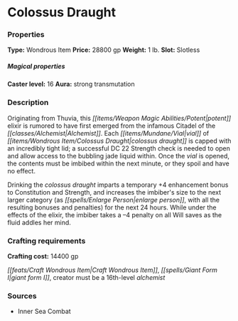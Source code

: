 ﻿---
Title: "Colossus Draught"
Type: "Wondrous Item"
Price: "28800 gp"
Weight: "1 lb."
Slot: "Slotless"
Caster level: "16"
Aura: "strong transmutation"
Description: |
  "Originating from Thuvia, this potent elixir is rumored to have first emerged from the infamous Citadel of the Alchemist. Each vial of _colossus draught_ is capped with an incredibly tight lid; a successful DC 22 Strength check is needed to open and allow access to the bubbling jade liquid within. Once the vial is opened, the contents must be imbibed within the next minute, or they spoil and have no effect.
  Drinking the _colossus draught_ imparts a temporary +4 enhancement bonus to Constitution and Strength, and increases the imbiber's size to the next larger category (as _enlarge person_, with all the resulting bonuses and penalties) for the next 24 hours. While under the effects of the elixir, the imbiber takes a –4 penalty on all Will saves as the fluid addles her mind."
Crafting cost: "14400 gp"
Sources: "['Inner Sea Combat']"
---

# Colossus Draught

### Properties

**Type:** Wondrous Item **Price:** 28800 gp **Weight:** 1 lb. **Slot:** Slotless

##### Magical properties

**Caster level:** 16 **Aura:** strong transmutation

### Description

Originating from Thuvia, this _[[items/Weapon Magic Abilities/Potent|potent]]_ elixir is rumored to have first emerged from the infamous Citadel of the _[[classes/Alchemist|Alchemist]]_. Each _[[items/Mundane/Vial|vial]]_ of _[[items/Wondrous Item/Colossus Draught|colossus draught]]_ is capped with an incredibly tight lid; a successful DC 22 Strength check is needed to open and allow access to the bubbling jade liquid within. Once the _vial_ is opened, the contents must be imbibed within the next minute, or they spoil and have no effect.

Drinking the _colossus draught_ imparts a temporary +4 enhancement bonus to Constitution and Strength, and increases the imbiber's size to the next larger category (as _[[spells/Enlarge Person|enlarge person]]_, with all the resulting bonuses and penalties) for the next 24 hours. While under the effects of the elixir, the imbiber takes a –4 penalty on all Will saves as the fluid addles her mind.

### Crafting requirements

**Crafting cost:** 14400 gp

_[[feats/Craft Wondrous Item|Craft Wondrous Item]]_, _[[spells/Giant Form I|giant form I]]_, creator must be a 16th-level _alchemist_

### Sources

* Inner Sea Combat